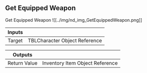 ## Get Equipped Weapon
Get Equipped Weapon
![[../img/nd_img_GetEquippedWeapon.png]]

|Inputs||
|--|--|
| Target | TBLCharacter Object Reference |

|Outputs||
|--|--|
| Return Value | Inventory Item Object Reference |
